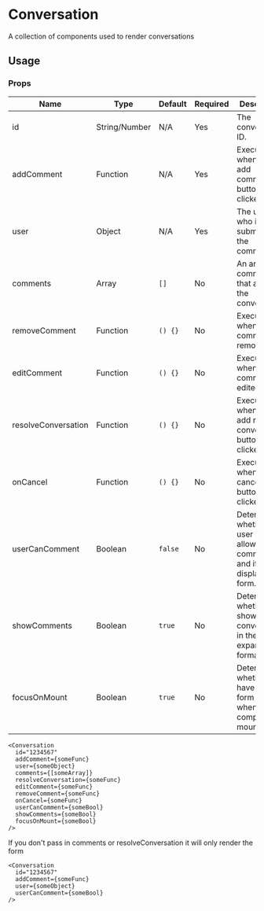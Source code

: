 # Conversation
A collection of components used to render conversations

## Usage

### Props

| Name                | Type          | Default  | Required | Description                                                                   |
| ------------------- |-------------- | -------- | -------- |------------------------------------------------------------------------------ |
| id                  | String/Number | N/A      | Yes      | The conversation ID.                                                          |
| addComment          | Function      | N/A      | Yes      | Executes when the add comment button is clicked.                              |
| user                | Object        | N/A      | Yes      | The user who is submitting the comment.                                       |
| comments            | Array         | `[]`     | No       | An array of comments that are in the conversation.                            |
| removeComment       | Function      | `() {}`  | No       | Executes when the comment is removed.                                         |
| editComment         | Function      | `() {}`  | No       | Executes when the comment is edited.                                          |
| resolveConversation | Function      | `() {}`  | No       | Executes when the add resolve conversation button is clicked.                 |
| onCancel            | Function      | `() {}`  | No       | Executes when the cancel button is clicked.                                   |
| userCanComment      | Boolean       | `false`  | No       | Determines whether the user is allowed to comment and if to display the form. |
| showComments        | Boolean       | `true`   | No       | Determines whether to show the conversation in the expanded format.           |
| focusOnMount        | Boolean       | `true`   | No       | Determines whether to have the form in focus when the component mounts.       |

```
<Conversation
  id="1234567"
  addComment={someFunc}
  user={someObject}
  comments={[someArray]}
  resolveConversation={someFunc}
  editComment={someFunc}
  removeComment={someFunc}
  onCancel={someFunc}
  userCanComment={someBool}
  showComments={someBool}
  focusOnMount={someBool}
/>
```

If you don't pass in comments or resolveConversation it will only render the form

```
<Conversation
  id="1234567"
  addComment={someFunc}
  user={someObject}
  userCanComment={someBool}
/>
```

